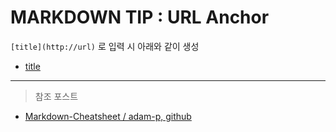 # MARKDOWN TIP : URL Anchor
```[title](http://url)``` 로 입력 시 아래와 같이 생성

- [title](http://url)

---
> 참조 포스트
- [Markdown-Cheatsheet / adam-p, github](https://github.com/adam-p/markdown-here/wiki/Markdown-Cheatsheet)
